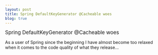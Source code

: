 ```yaml
---
layout: post
title: Spring DefaultKeyGenerator @Cacheable woes
blog: true
---
```

<big>Spring DefaultKeyGenerator @Cacheable woes</big>
<p>
	As a user of Spring since the beginning I have almost become too relaxed when it comes to the code quality of what they release...
</p>